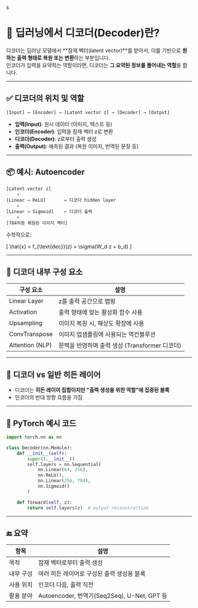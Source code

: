 s
# 🧠 딥러닝에서 디코더(Decoder)란?

디코더는 딥러닝 모델에서 **잠재 벡터(latent vector)**를 받아서, 이를 기반으로 **원하는 출력 형태로 복원 또는 변환**하는 부분입니다.  
인코더가 입력을 요약하는 역할이라면, 디코더는 **그 요약된 정보를 풀어내는 역할**을 합니다.

---

## ✅ 디코더의 위치 및 역할

```text
[Input] → [Encoder] → [Latent vector z] → [Decoder] → [Output]
```

- **입력(Input)**: 원시 데이터 (이미지, 텍스트 등)
- **인코더(Encoder)**: 입력을 잠재 벡터 z로 변환
- **디코더(Decoder)**: z로부터 출력 생성
- **출력(Output)**: 예측된 결과 (복원 이미지, 번역된 문장 등)

---

## 📦 예시: Autoencoder

```text
[Latent vector z]
    ↓
[Linear → ReLU]       ← 디코더 hidden layer
    ↓
[Linear → Sigmoid]    ← 디코더 출력
    ↓
[784차원 복원된 이미지 벡터]
```

수학적으로:

\[
\hat{x} = f_{\text{dec}}(z) = \sigma(W_d z + b_d)
\]

---

## 🧱 디코더 내부 구성 요소

| 구성 요소         | 설명                                        |
|------------------|---------------------------------------------|
| Linear Layer     | z를 출력 공간으로 맵핑                       |
| Activation       | 출력 형태에 맞는 활성화 함수 사용             |
| Upsampling       | 이미지 복원 시, 해상도 확장에 사용            |
| ConvTranspose    | 이미지 업샘플링에 사용되는 역컨볼루션        |
| Attention (NLP)  | 문맥을 반영하며 출력 생성 (Transformer 디코더)|

---

## 🧠 디코더 vs 일반 히든 레이어

- 디코더는 **히든 레이어 집합이지만 "출력 생성을 위한 역할"에 집중된 블록**
- 인코더의 반대 방향 흐름을 가짐

---

## 🧠 PyTorch 예시 코드

```python
import torch.nn as nn

class Decoder(nn.Module):
    def __init__(self):
        super().__init__()
        self.layers = nn.Sequential(
            nn.Linear(64, 256),
            nn.ReLU(),
            nn.Linear(256, 784),
            nn.Sigmoid()
        )

    def forward(self, z):
        return self.layers(z)  # output reconstruction
```

---

## 🔚 요약

| 항목         | 설명                                             |
|--------------|--------------------------------------------------|
| 목적         | 잠재 벡터로부터 출력 생성                        |
| 내부 구성    | 여러 히든 레이어로 구성된 출력 생성용 블록        |
| 사용 위치    | 인코더 다음, 출력 직전                            |
| 활용 분야    | Autoencoder, 번역기(Seq2Seq), U-Net, GPT 등       |

